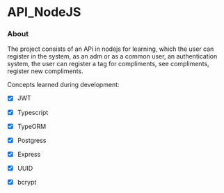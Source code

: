 # API_NodeJS

### About

The project consists of an APi in nodejs for learning, which the user can register in the system, as an adm or as a common user, an authentication system, the user can register a tag for compliments, see compliments, register new compliments.

Concepts learned during development:

- [x] JWT
- [x] Typescript
- [x] TypeORM
- [x] Postgress
- [x] Express
- [x] UUID
- [x] bcrypt

